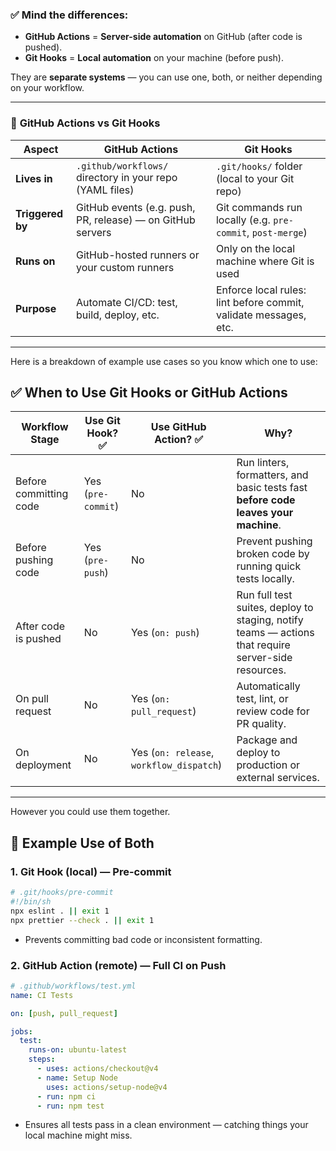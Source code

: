 
### ✅ Mind the differences:

- **GitHub Actions** = **Server-side automation** on GitHub (after code is pushed).
- **Git Hooks** = **Local automation** on your machine (before push).
    

They are **separate systems** — you can use one, both, or neither depending on your workflow. 

---

### 🔄 **GitHub Actions vs Git Hooks**

|Aspect|GitHub Actions|Git Hooks|
|---|---|---|
|**Lives in**|`.github/workflows/` directory in your repo (YAML files)|`.git/hooks/` folder (local to your Git repo)|
|**Triggered by**|GitHub events (e.g. push, PR, release) — on GitHub servers|Git commands run locally (e.g. `pre-commit`, `post-merge`)|
|**Runs on**|GitHub-hosted runners or your custom runners|Only on the local machine where Git is used|
|**Purpose**|Automate CI/CD: test, build, deploy, etc.|Enforce local rules: lint before commit, validate messages, etc.|

---

Here is a breakdown of example use cases so you know which one to use:


## ✅ When to Use **Git Hooks or GitHub Actions**

| Workflow Stage         | Use Git Hook? ✅    | Use GitHub Action? ✅                     | Why?                                                                                                |
| ---------------------- | ------------------ | ---------------------------------------- | --------------------------------------------------------------------------------------------------- |
| Before committing code | Yes (`pre-commit`) | No                                       | Run linters, formatters, and basic tests fast **before code leaves your machine**.                  |
| Before pushing code    | Yes (`pre-push`)   | No                                       | Prevent pushing broken code by running quick tests locally.                                         |
| After code is pushed   | No                 | Yes (`on: push`)                         | Run full test suites, deploy to staging, notify teams — actions that require server-side resources. |
| On pull request        | No                 | Yes (`on: pull_request`)                 | Automatically test, lint, or review code for PR quality.                                            |
| On deployment          | No                 | Yes (`on: release`, `workflow_dispatch`) | Package and deploy to production or external services.                                              |

---

However you could use them together.

## 🧪 Example Use of Both

### 1. **Git Hook (local)** — Pre-commit

```bash
# .git/hooks/pre-commit
#!/bin/sh
npx eslint . || exit 1
npx prettier --check . || exit 1
```

- Prevents committing bad code or inconsistent formatting.
    

### 2. **GitHub Action (remote)** — Full CI on Push

```yaml
# .github/workflows/test.yml
name: CI Tests

on: [push, pull_request]

jobs:
  test:
    runs-on: ubuntu-latest
    steps:
      - uses: actions/checkout@v4
      - name: Setup Node
        uses: actions/setup-node@v4
      - run: npm ci
      - run: npm test
```

- Ensures all tests pass in a clean environment — catching things your local machine might miss.